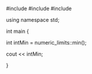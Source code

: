 #include<iostream>
#include<string>
#include<limits>

using namespace std;


int main
{

  
  int intMin = numeric_limits<int>::min();

cout << intMin;






}
